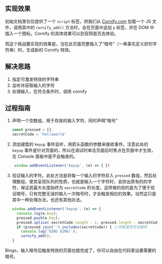 
## 实现效果

初始文档里仅仅提供了一个 `script` 标签，供我们从 [Cornify.com](https://www.cornify.com/) 加载一个 JS 文件，调用其中的 `cornify_add()` 方法时，会在页面中追加 `p` 标签，并在 DOM 中插入一个图标。Cornify 的具体效果可以到官网首页去体验。

而这个挑战要实现的效果是，当在此页面完整输入了“暗号”（一串事先定义好的字符串）时，生成新的 Cornify 特效。

## 解决思路

1. 指定可激发特效的字符串
2. 监听并获取输入的字符
3. 处理输入，在符合条件时，调用 cornify

## 过程指南

1. 声明一个空数组，用于存放的输入字符，同时声明“暗号”

	````js
	const pressed = [],
	secretCode = 'helloworld'
	````

2. 添加键盘的 `keyup` 事件监听，用箭头函数的参数来接收事件。注意此处的 `keyup` 事件是针对页面的，所以在调试时单击页面后时焦点在页面中才生效，在 Console 面板中是不会触发的。
	```js
	 window.addEventListener('keyup', (e) => { })
	```

3. 验证输入的字符。此处方法是将每一个输入的字符存入 `pressed` 数组，然后处理数组，使其呈现队列的性质，也就是输入一个字符时，会挤出原有的的字符，保证其最大长度始终为 `secretCode` 的长度。这样做的目的是为了便于验证暗号，只有完整无误的输入一次暗号时，才会触发相应的效果。当然这只是其中一种处理办法，也还有其他办法。
	```js
    window.addEventListener('keyup', (e) => {
	  console.log(e.key);
	  pressed.push(e.key);
	  pressed.splice(-secretCode.length - 1, pressed.length - secretCode.length); //截取数组
	  if (pressed.join('').includes(secretCode)) { //判断是否符合暗号
		console.log('DING DING!');
		cornify_add();
    }
    ```

Bingo，输入暗号后触发特效的页面也就完成了，你可以自由在代码里设置需要的暗号。